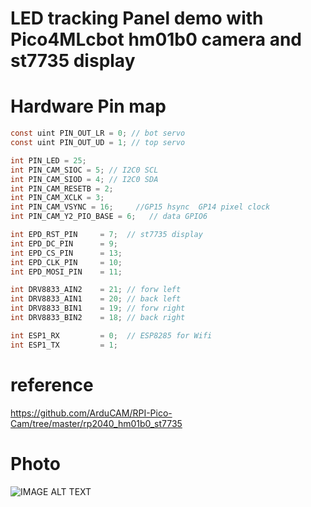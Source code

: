 # LED tracking Panel demo with Pico4MLcbot hm01b0 camera and st7735 display

# Hardware Pin map
```C
const uint PIN_OUT_LR = 0; // bot servo
const uint PIN_OUT_UD = 1; // top servo

int PIN_LED = 25;
int PIN_CAM_SIOC = 5; // I2C0 SCL
int PIN_CAM_SIOD = 4; // I2C0 SDA
int PIN_CAM_RESETB = 2;
int PIN_CAM_XCLK = 3;
int PIN_CAM_VSYNC = 16;     //GP15 hsync  GP14 pixel clock     
int PIN_CAM_Y2_PIO_BASE = 6;   // data GPIO6

int EPD_RST_PIN     = 7;  // st7735 display
int EPD_DC_PIN      = 9;
int EPD_CS_PIN      = 13;
int EPD_CLK_PIN     = 10;
int EPD_MOSI_PIN    = 11;

int DRV8833_AIN2    = 21; // forw left
int DRV8833_AIN1    = 20; // back left
int DRV8833_BIN1    = 19; // forw right
int DRV8833_BIN2    = 18; // back right

int ESP1_RX         = 0;  // ESP8285 for Wifi
int ESP1_TX         = 1;

```

# reference
https://github.com/ArduCAM/RPI-Pico-Cam/tree/master/rp2040_hm01b0_st7735

# Photo
![IMAGE ALT TEXT](https://github.com/anniepan8215/ESE519_Final/blob/main/media/media%20in%20readme/cam_track.jpg)


